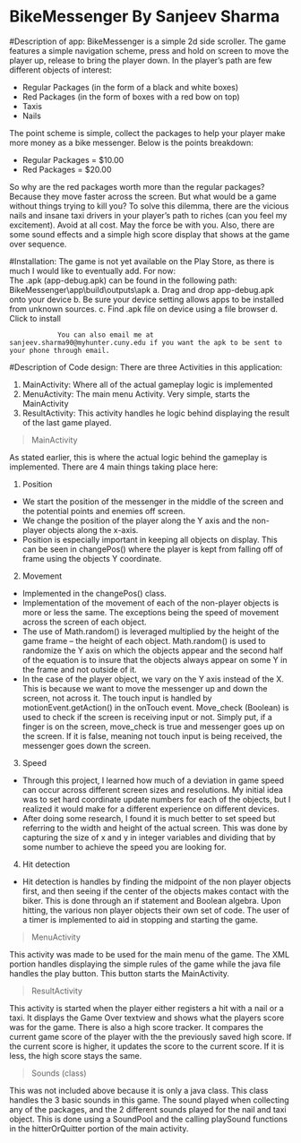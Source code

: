 # BikeMessenger By Sanjeev Sharma
                  
#Description of app:
BikeMessenger is a simple 2d side scroller. The game features a simple navigation scheme, press and hold on screen to move the player up, release to bring the player down. In the player’s path are few different objects of interest:
- Regular Packages (in the form of a black and white boxes)
- Red Packages (in the form of boxes with a red bow on top)
- Taxis
- Nails

The point scheme is simple, collect the packages to help your player make more money as a bike messenger. Below is the points breakdown:
- Regular Packages = $10.00
- Red Packages = $20.00

So why are the red packages worth more than the regular packages? Because they move faster across the screen.
But what would be a game without things trying to kill you? To solve this dilemma, there are the vicious nails and insane taxi drivers in your player’s path to riches (can you feel my excitement). Avoid at all cost. May the force be with you.
Also, there are some sound effects and a simple high score display that shows at the game over sequence.

#Installation: The game is not yet available on the Play Store, as there is much I would like to eventually add. For now:  
               The .apk (app-debug.apk) can be found in the following path: BikeMessenger\app\build\outputs\apk
                a. Drag and drop app-debug.apk onto your device
                b. Be sure your device setting allows apps to be installed from unknown sources.
                c. Find .apk file on device using a file browser
                d. Click to install
                
                You can also email me at sanjeev.sharma90@myhunter.cuny.edu if you want the apk to be sent to your phone through email.

#Description of Code design:
There are three Activities in this application:
1. MainActivity: Where all of the actual gameplay logic is implemented
2. MenuActivity: The main menu Activity. Very simple, starts the MainActivity
3. ResultActivity: This activity handles he logic behind displaying the result of the last game played.

>MainActivity

As stated earlier, this is where the actual logic behind the gameplay is implemented. There are 4 main things taking place here:

1. Position
  - We start the position of the messenger in the middle of the screen and the potential points and enemies off screen.
  - We change the position of the player along the Y axis and the non-player objects along the x-axis.
  - Position is especially important in keeping all objects on display. This can be seen in changePos() where the player is kept from     falling off of frame using the objects Y coordinate.

2. Movement
  - Implemented in the changePos() class.
  - Implementation of the movement of each of the non-player objects is more or less the same. The exceptions being the speed of movement across the screen of each object.
  - The use of Math.random() is leveraged multiplied by the height of the game frame – the height of each object.
  Math.random() is used to randomize the Y axis on which the objects appear and the second half of the equation
  is to insure that the objects always appear on some Y in the frame and not outside of it.
  - In the case of the player object, we vary on the Y axis instead of the X. This is because we want to move the
  messenger up and down the screen, not across it. The touch input is handled by motionEvent.getAction() in the
  onTouch event. Move_check (Boolean) is used to check if the screen is receiving input or not. Simply put, if a
  finger is on the screen, move_check is true and messenger goes up on the screen. If it is false, meaning not touch
  input is being received, the messenger goes down the screen.
  
3. Speed
  - Through this project, I learned how much of a deviation in game speed can occur across different screen sizes
  and resolutions. My initial idea was to set hard coordinate update numbers for each of the objects, but I realized
  it would make for a different experience on different devices.
  - After doing some research, I found it is much better to set speed but referring to the width and height of the
  actual screen. This was done by capturing the size of x and y in integer variables and dividing that by some
  number to achieve the speed you are looking for.
  
4. Hit detection
  - Hit detection is handles by finding the midpoint of the non player objects first, and then seeing if the center of
  the objects makes contact with the biker. This is done through an if statement and Boolean algebra. Upon
  hitting, the various non player objects their own set of code. The user of a timer is implemented to aid in
  stopping and starting the game.

>MenuActivity

  This activity was made to be used for the main menu of the game. The XML portion handles displaying the simple rules of the
  game while the java file handles the play button. This button starts the MainActivity.

>ResultActivity

  This activity is started when the player either registers a hit with a nail or a taxi. It displays the Game Over textview and shows
  what the players score was for the game. There is also a high score tracker. It compares the current game score of the player
  with the the previously saved high score. If the current score is higher, it updates the score to the current score. If it is less, the
  high score stays the same.

>Sounds (class)

  This was not included above because it is only a java class. This class handles the 3 basic sounds in this game. The sound played
  when collecting any of the packages, and the 2 different sounds played for the nail and taxi object. This is done using a
  SoundPool and the calling playSound functions in the hitterOrQuitter portion of the main activity.
